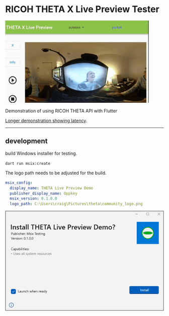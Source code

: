 # RICOH THETA X Live Preview Tester

![screenshot](docs/images/screenshot.gif)

Demonstration of using RICOH THETA API with Flutter

[Longer demonstration showing latency](https://youtu.be/8YXY8XcQNnM).

---

## development

build Windows installer for testing.

`dart run msix:create`

The logo path needs to be adjusted for the build.

```yaml
msix_config:
  display_name: THETA Live Preview Demo
  publisher_display_name: Oppkey
  msix_version: 0.1.0.0
  logo_path: C:\Users\craig\Pictures\theta\community_logo.png
```

![msix installer](./docs/images/msix_installer.png)
